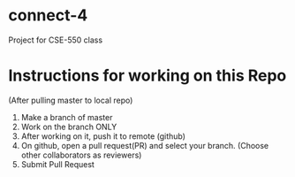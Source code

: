 # connect-4
Project for CSE-550 class

# Instructions for working on this Repo
(After pulling master to local repo)
1. Make a branch of master
2. Work on the branch ONLY
3. After working on it, push it to remote (github)
4. On github, open a pull request(PR) and select your branch. (Choose other collaborators as reviewers)
5. Submit Pull Request
